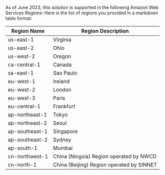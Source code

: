 As of June 2023, this solution is supported in the following Amazon Web Services Regions:
Here is the list of regions you provided in a markdown table format:

| Region Name | Region Description |
| --- | --- |
| us-east-1 | Virginia |
| us-east-2 | Ohio |
| us-west-2 | Oregon |
| ca-central-1 | Canada |
| sa-east-1 | Sao Paulo |
| eu-west-1 | Ireland |
| eu-west-2 | London |
| eu-west-3 | Paris |
| eu-central-1 | Frankfurt |
| ap-northeast-1 | Tokyo |
| ap-northeast-2 | Seoul |
| ap-southeast-1 | Singapore |
| ap-southeast-2 | Sydney |
| ap-south-1 | Mumbai |
| cn-northwest-1 | China (Ningxia) Region operated by NWCD |
| cn-north-1 | China (Beijing) Region operated by SINNET |